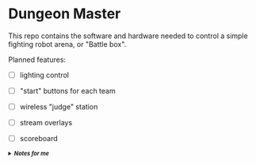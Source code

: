 # Dungeon Master

This repo contains the software and hardware needed to control a simple fighting robot arena, or "Battle box".

Planned features:
- [ ] lighting control
- [ ] "start" buttons for each team
- [ ] wireless "judge" station
- [ ] stream overlays
- [ ] scoreboard


<details>
<summary style="font-size:80%;"><i><b>Notes for me</b></i></summary>


lighting control should be modular.

We should have a series of pre-baked sequences made using software like xLight. The manager software should just send each file sequence to the arena controller on demand.

There should be 3 ESP32s in play:
- Computer dongle ESP32, hosts the network and sends/gets signals from each sub-part
- Judge panel, wireless panel that allows the judge to start/pause/stop the match, and time pins
- Battle box: Controls the player ready buttons + lights + potential arena hazards
- (we may need to split the arena control and light sequencer into 2 separate ESP32s)


In general everything will be controlled with special `G`-like code that sends commands to each of the sub-parts

Components: G specifier, tells the controller what command to send
```
//NOTE: WE MAY NOT USE THIS METHOD:
//I may just specify a range (of, say, 100) for each perepherial
G0 - Target perepherial, (gcodes sent after this will be forwared to the correct deivce), this code is always parsed by the dongle
0: Dongle
1: Box
2: Judge Controller
3+: Dongle (OOB)

//ranges?:
0-999: Dongle
1000-1999: Box
2000-2999: Judge controller


G200 M0 R25 G10 B255

G200: Set box lighting. sub-sequences seen below



```





DMX control for the lights may be too bandwidth intensive.
Alternative method:

Several hard-baked sequences in each light
- `M0` Set all color `R G B`
- `M1` Set address color (ignores if address is OOB) `A R G B`
- `M2` Set address range color (truncates if OOB) `A A R G B`
- `M3` Set transition speed `S` (affects all color change operations)
- `M4` Set rainbow mode (speed set above)
- 
- 




</details>
